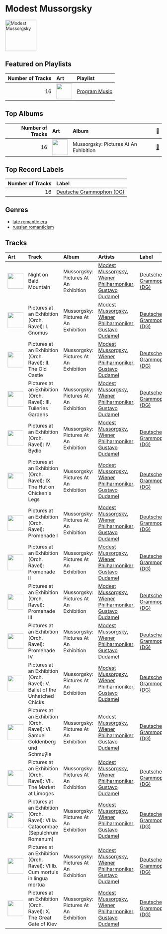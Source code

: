 
# Modest Mussorgsky


<img src="https://i.scdn.co/image/20b923e03dd0fb8cd20fb93559b9ed9a0e7aefbc" alt="Modest Mussorgsky" width="100" />

## Featured on Playlists
|   Number of Tracks | Art                                                                                                                                                                                                                         | Playlist                                                |
|-------------------:|:----------------------------------------------------------------------------------------------------------------------------------------------------------------------------------------------------------------------------|:--------------------------------------------------------|
|                 16 | <img src="https://mosaic.scdn.co/640/ab67616d0000b2734c43a2f36c0aec708ba024d5ab67616d0000b2735d026bccbd8a50650e903130ab67616d0000b27376a42530f861aa187f3ac1c2ab67616d0000b273c385dbfabcec21279dcea0b5" alt="" width="50" /> | [Program Music](../playlists/program_music/overview.md) |
## Top Albums

|   Number of Tracks | Art                                                                                              | Album                                 | 🔗                                                          |
|-------------------:|:-------------------------------------------------------------------------------------------------|:--------------------------------------|:-----------------------------------------------------------|
|                 16 | <img src="https://i.scdn.co/image/ab67616d0000b273a271c648dc170b9173c1cc67" alt="" width="50" /> | Mussorgsky: Pictures At An Exhibition | [🔗](https://open.spotify.com/album/1b2aoeaYZZBWmJoavOQhnd) |

## Top Record Labels

|   Number of Tracks | Label                                                             |
|-------------------:|:------------------------------------------------------------------|
|                 16 | [Deutsche Grammophon (DG)](../labels/deutsche_grammophon__dg_.md) |

## Genres

- [late romantic era](../genres/late_romantic_era.md)
- [russian romanticism](../genres/russian_romanticism.md)

## Tracks

| Art                                                                                              | Track                                                                           | Album                                 | Artists                                                                                                                             | Label                                                             | 💚   | 🔗                                                          |
|:-------------------------------------------------------------------------------------------------|:--------------------------------------------------------------------------------|:--------------------------------------|:------------------------------------------------------------------------------------------------------------------------------------|:------------------------------------------------------------------|:----|:-----------------------------------------------------------|
| <img src="https://i.scdn.co/image/ab67616d0000b273a271c648dc170b9173c1cc67" alt="" width="50" /> | Night on Bald Mountain                                                          | Mussorgsky: Pictures At An Exhibition | [Modest Mussorgsky](modest_mussorgsky.md), [Wiener Philharmoniker](wiener_philharmoniker.md), [Gustavo Dudamel](gustavo_dudamel.md) | [Deutsche Grammophon (DG)](../labels/deutsche_grammophon__dg_.md) |     | [🔗](https://open.spotify.com/track/6ejFaLGH7F4J5tnaYirs2G) |
| <img src="https://i.scdn.co/image/ab67616d0000b273a271c648dc170b9173c1cc67" alt="" width="50" /> | Pictures at an Exhibition (Orch. Ravel): I. Gnomus                              | Mussorgsky: Pictures At An Exhibition | [Modest Mussorgsky](modest_mussorgsky.md), [Wiener Philharmoniker](wiener_philharmoniker.md), [Gustavo Dudamel](gustavo_dudamel.md) | [Deutsche Grammophon (DG)](../labels/deutsche_grammophon__dg_.md) |     | [🔗](https://open.spotify.com/track/4gKrD45pSLOwGndDsmtisn) |
| <img src="https://i.scdn.co/image/ab67616d0000b273a271c648dc170b9173c1cc67" alt="" width="50" /> | Pictures at an Exhibition (Orch. Ravel): II. The Old Castle                     | Mussorgsky: Pictures At An Exhibition | [Modest Mussorgsky](modest_mussorgsky.md), [Wiener Philharmoniker](wiener_philharmoniker.md), [Gustavo Dudamel](gustavo_dudamel.md) | [Deutsche Grammophon (DG)](../labels/deutsche_grammophon__dg_.md) |     | [🔗](https://open.spotify.com/track/7B6kLePNk9ySaaPMXCGysA) |
| <img src="https://i.scdn.co/image/ab67616d0000b273a271c648dc170b9173c1cc67" alt="" width="50" /> | Pictures at an Exhibition (Orch. Ravel): III. Tuileries Gardens                 | Mussorgsky: Pictures At An Exhibition | [Modest Mussorgsky](modest_mussorgsky.md), [Wiener Philharmoniker](wiener_philharmoniker.md), [Gustavo Dudamel](gustavo_dudamel.md) | [Deutsche Grammophon (DG)](../labels/deutsche_grammophon__dg_.md) |     | [🔗](https://open.spotify.com/track/5ePWR9SYDsADEMLyAcCcJU) |
| <img src="https://i.scdn.co/image/ab67616d0000b273a271c648dc170b9173c1cc67" alt="" width="50" /> | Pictures at an Exhibition (Orch. Ravel): IV. Bydlo                              | Mussorgsky: Pictures At An Exhibition | [Modest Mussorgsky](modest_mussorgsky.md), [Wiener Philharmoniker](wiener_philharmoniker.md), [Gustavo Dudamel](gustavo_dudamel.md) | [Deutsche Grammophon (DG)](../labels/deutsche_grammophon__dg_.md) |     | [🔗](https://open.spotify.com/track/1TZ9VIzwoQcSBQbJlbHOrH) |
| <img src="https://i.scdn.co/image/ab67616d0000b273a271c648dc170b9173c1cc67" alt="" width="50" /> | Pictures at an Exhibition (Orch. Ravel): IX. The Hut on Chicken's Legs          | Mussorgsky: Pictures At An Exhibition | [Modest Mussorgsky](modest_mussorgsky.md), [Wiener Philharmoniker](wiener_philharmoniker.md), [Gustavo Dudamel](gustavo_dudamel.md) | [Deutsche Grammophon (DG)](../labels/deutsche_grammophon__dg_.md) |     | [🔗](https://open.spotify.com/track/4Eev1NK5U0fm4ZADOu9KKq) |
| <img src="https://i.scdn.co/image/ab67616d0000b273a271c648dc170b9173c1cc67" alt="" width="50" /> | Pictures at an Exhibition (Orch. Ravel): Promenade I                            | Mussorgsky: Pictures At An Exhibition | [Modest Mussorgsky](modest_mussorgsky.md), [Wiener Philharmoniker](wiener_philharmoniker.md), [Gustavo Dudamel](gustavo_dudamel.md) | [Deutsche Grammophon (DG)](../labels/deutsche_grammophon__dg_.md) |     | [🔗](https://open.spotify.com/track/4edX8xopbaXGJN8n1rW7Vk) |
| <img src="https://i.scdn.co/image/ab67616d0000b273a271c648dc170b9173c1cc67" alt="" width="50" /> | Pictures at an Exhibition (Orch. Ravel): Promenade II                           | Mussorgsky: Pictures At An Exhibition | [Modest Mussorgsky](modest_mussorgsky.md), [Wiener Philharmoniker](wiener_philharmoniker.md), [Gustavo Dudamel](gustavo_dudamel.md) | [Deutsche Grammophon (DG)](../labels/deutsche_grammophon__dg_.md) |     | [🔗](https://open.spotify.com/track/7etkHCIevRXLnNIg0bvxKi) |
| <img src="https://i.scdn.co/image/ab67616d0000b273a271c648dc170b9173c1cc67" alt="" width="50" /> | Pictures at an Exhibition (Orch. Ravel): Promenade III                          | Mussorgsky: Pictures At An Exhibition | [Modest Mussorgsky](modest_mussorgsky.md), [Wiener Philharmoniker](wiener_philharmoniker.md), [Gustavo Dudamel](gustavo_dudamel.md) | [Deutsche Grammophon (DG)](../labels/deutsche_grammophon__dg_.md) |     | [🔗](https://open.spotify.com/track/09lmHgk6RgtzK2uszcrSVM) |
| <img src="https://i.scdn.co/image/ab67616d0000b273a271c648dc170b9173c1cc67" alt="" width="50" /> | Pictures at an Exhibition (Orch. Ravel): Promenade IV                           | Mussorgsky: Pictures At An Exhibition | [Modest Mussorgsky](modest_mussorgsky.md), [Wiener Philharmoniker](wiener_philharmoniker.md), [Gustavo Dudamel](gustavo_dudamel.md) | [Deutsche Grammophon (DG)](../labels/deutsche_grammophon__dg_.md) |     | [🔗](https://open.spotify.com/track/76T40WZcGyMDp187cQoWv1) |
| <img src="https://i.scdn.co/image/ab67616d0000b273a271c648dc170b9173c1cc67" alt="" width="50" /> | Pictures at an Exhibition (Orch. Ravel): V. Ballet of the Unhatched Chicks      | Mussorgsky: Pictures At An Exhibition | [Modest Mussorgsky](modest_mussorgsky.md), [Wiener Philharmoniker](wiener_philharmoniker.md), [Gustavo Dudamel](gustavo_dudamel.md) | [Deutsche Grammophon (DG)](../labels/deutsche_grammophon__dg_.md) |     | [🔗](https://open.spotify.com/track/6vbjbDunJDJLot3rhHB0Lx) |
| <img src="https://i.scdn.co/image/ab67616d0000b273a271c648dc170b9173c1cc67" alt="" width="50" /> | Pictures at an Exhibition (Orch. Ravel): VI. Samuel Goldenberg und Schmuÿle     | Mussorgsky: Pictures At An Exhibition | [Modest Mussorgsky](modest_mussorgsky.md), [Wiener Philharmoniker](wiener_philharmoniker.md), [Gustavo Dudamel](gustavo_dudamel.md) | [Deutsche Grammophon (DG)](../labels/deutsche_grammophon__dg_.md) |     | [🔗](https://open.spotify.com/track/0z8qN0Tn05N5wzFjDaHmMJ) |
| <img src="https://i.scdn.co/image/ab67616d0000b273a271c648dc170b9173c1cc67" alt="" width="50" /> | Pictures at an Exhibition (Orch. Ravel): VII. The Market at Limoges             | Mussorgsky: Pictures At An Exhibition | [Modest Mussorgsky](modest_mussorgsky.md), [Wiener Philharmoniker](wiener_philharmoniker.md), [Gustavo Dudamel](gustavo_dudamel.md) | [Deutsche Grammophon (DG)](../labels/deutsche_grammophon__dg_.md) |     | [🔗](https://open.spotify.com/track/5mWkqRpS1V5DHMW9VGJ4Dr) |
| <img src="https://i.scdn.co/image/ab67616d0000b273a271c648dc170b9173c1cc67" alt="" width="50" /> | Pictures at an Exhibition (Orch. Ravel): VIIIa. Catacombae (Sepulchrum Romanum) | Mussorgsky: Pictures At An Exhibition | [Modest Mussorgsky](modest_mussorgsky.md), [Wiener Philharmoniker](wiener_philharmoniker.md), [Gustavo Dudamel](gustavo_dudamel.md) | [Deutsche Grammophon (DG)](../labels/deutsche_grammophon__dg_.md) |     | [🔗](https://open.spotify.com/track/6kXCQVQ1B0i7SqxF9cFAd7) |
| <img src="https://i.scdn.co/image/ab67616d0000b273a271c648dc170b9173c1cc67" alt="" width="50" /> | Pictures at an Exhibition (Orch. Ravel): VIIIb. Cum mortuis in lingua mortua    | Mussorgsky: Pictures At An Exhibition | [Modest Mussorgsky](modest_mussorgsky.md), [Wiener Philharmoniker](wiener_philharmoniker.md), [Gustavo Dudamel](gustavo_dudamel.md) | [Deutsche Grammophon (DG)](../labels/deutsche_grammophon__dg_.md) |     | [🔗](https://open.spotify.com/track/3vUKiu1KUSA0a790dw8l2o) |
| <img src="https://i.scdn.co/image/ab67616d0000b273a271c648dc170b9173c1cc67" alt="" width="50" /> | Pictures at an Exhibition (Orch. Ravel): X. The Great Gate of Kiev              | Mussorgsky: Pictures At An Exhibition | [Modest Mussorgsky](modest_mussorgsky.md), [Wiener Philharmoniker](wiener_philharmoniker.md), [Gustavo Dudamel](gustavo_dudamel.md) | [Deutsche Grammophon (DG)](../labels/deutsche_grammophon__dg_.md) |     | [🔗](https://open.spotify.com/track/0LA9d83t4o38aoXfFRIwJz) |